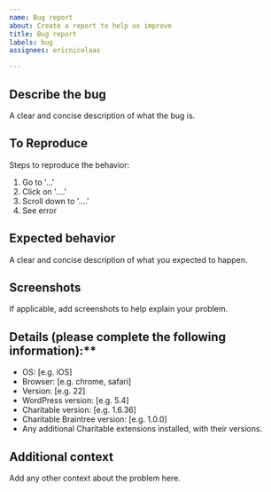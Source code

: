 ```yaml
---
name: Bug report
about: Create a report to help us improve
title: Bug report
labels: bug
assignees: ericnicolaas

---
```


## Describe the bug
A clear and concise description of what the bug is.

## To Reproduce
Steps to reproduce the behavior:
1. Go to '...'
2. Click on '....'
3. Scroll down to '....'
4. See error

## Expected behavior
A clear and concise description of what you expected to happen.

## Screenshots
If applicable, add screenshots to help explain your problem.

## Details (please complete the following information):**
 - OS: [e.g. iOS]
 - Browser: [e.g. chrome, safari]
 - Version: [e.g. 22]
 - WordPress version: [e.g. 5.4]
 - Charitable version: [e.g. 1.6.36]
 - Charitable Braintree version: [e.g. 1.0.0]
 - Any additional Charitable extensions installed, with their versions.

## Additional context
Add any other context about the problem here.
